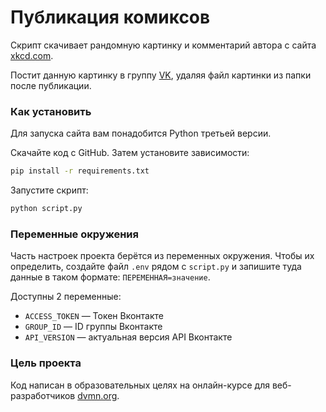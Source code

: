 # Публикация комиксов

Скрипт скачивает рандомную картинку и комментарий автора с сайта [xkcd.com](https://xkcd.com).

Постит данную картинку в группу [VK](https://vk.com/groups), удаляя файл картинки из папки после публикации.
### Как установить

Для запуска сайта вам понадобится Python третьей версии.

Скачайте код с GitHub. Затем установите зависимости:

```sh
pip install -r requirements.txt
```

Запустите скрипт:

```sh
python script.py
```

### Переменные окружения

Часть настроек проекта берётся из переменных окружения. Чтобы их определить, создайте файл `.env` рядом с `script.py` и запишите туда данные в таком формате: `ПЕРЕМЕННАЯ=значение`.

Доступны 2 переменные:
- `ACCESS_TOKEN` — Токен Вконтакте
- `GROUP_ID` — ID группы Вконтакте
- `API_VERSION` — актуальная версия API Вконтакте

### Цель проекта

Код написан в образовательных целях на онлайн-курсе для веб-разработчиков [dvmn.org](https://dvmn.org/).